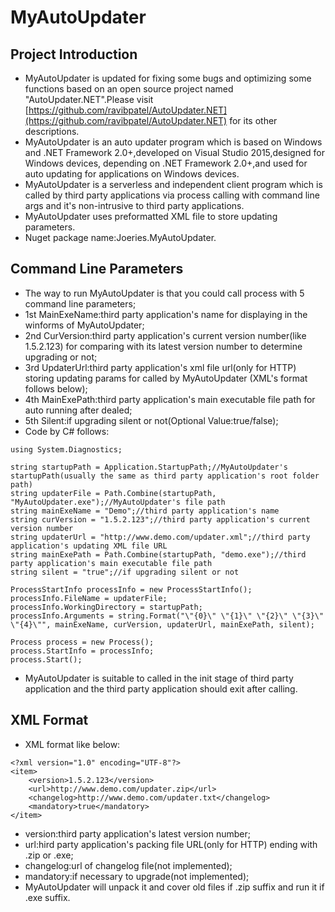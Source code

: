 # MyAutoUpdater

## Project Introduction
* MyAutoUpdater is updated for fixing some bugs and optimizing some functions based on an open source project named "AutoUpdater.NET".Please visit [https://github.com/ravibpatel/AutoUpdater.NET](https://github.com/ravibpatel/AutoUpdater.NET) for its other descriptions.
* MyAutoUpdater is an auto updater program which is based on Windows and .NET Framework 2.0+,developed on Visual Studio 2015,designed for Windows devices, depending on .NET Framework 2.0+,and used for auto updating for applications on Windows devices.
* MyAutoUpdater is a serverless and independent client program which is called by third party applications via process calling with command line args and it's non-intrusive to third party applications.
* MyAutoUpdater uses preformatted XML file to store updating parameters.
* Nuget package name:Joeries.MyAutoUpdater.

## Command Line Parameters
* The way to run MyAutoUpdater is that you could call process with 5 command line parameters;
* 1st MainExeName:third party application's name for displaying in the winforms of MyAutoUpdater;
* 2nd CurVersion:third party application's current version number(like 1.5.2.123) for comparing with its latest version number to determine upgrading or not;
* 3rd UpdaterUrl:third party application's xml file url(only for HTTP) storing updating params for called by MyAutoUpdater (XML's format follows below);
* 4th MainExePath:third party application's main executable file path for auto running after dealed;
* 5th Silent:if upgrading silent or not(Optional Value:true/false);
* Code by C# follows:

```
using System.Diagnostics;

string startupPath = Application.StartupPath;//MyAutoUpdater's startupPath(usually the same as third party application's root folder path)
string updaterFile = Path.Combine(startupPath, "MyAutoUpdater.exe");//MyAutoUpdater's file path
string mainExeName = "Demo";//third party application's name
string curVersion = "1.5.2.123";//third party application's current version number
string updaterUrl = "http://www.demo.com/updater.xml";//third party application's updating XML file URL
string mainExePath = Path.Combine(startupPath, "demo.exe");//third party application's main executable file path
string silent = "true";//if upgrading silent or not

ProcessStartInfo processInfo = new ProcessStartInfo();
processInfo.FileName = updaterFile;
processInfo.WorkingDirectory = startupPath;
processInfo.Arguments = string.Format("\"{0}\" \"{1}\" \"{2}\" \"{3}\" \"{4}\"", mainExeName, curVersion, updaterUrl, mainExePath, silent);

Process process = new Process();
process.StartInfo = processInfo;
process.Start();
```
* MyAutoUpdater is suitable to called in the init stage of third party application and the third party application should exit after calling.

## XML Format
* XML format like below:

```
<?xml version="1.0" encoding="UTF-8"?>
<item>
    <version>1.5.2.123</version>
    <url>http://www.demo.com/updater.zip</url>
    <changelog>http://www.demo.com/updater.txt</changelog>
    <mandatory>true</mandatory>
</item>
```

* version:third party application's latest version number;
* url:hird party application's packing file URL(only for HTTP) ending with .zip or .exe;
* changelog:url of changelog file(not implemented);
* mandatory:if necessary to upgrade(not implemented);
* MyAutoUpdater will unpack it and cover old files if .zip suffix and run it if .exe suffix.
